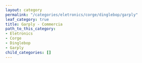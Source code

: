 ```yaml
---
layout: category
permalink: "/categories/eletronics/corge/dinglebop/garply"
leaf_category: true
title: Garply - Commercia
path_to_this_category:
- Eletronics
- Corge
- Dinglebop
- Garply
child_categories: []
---
```

